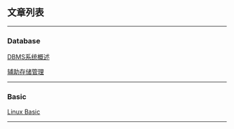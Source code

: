 ## 文章列表

---

### Database

[DBMS系统概述](/techdoc/docs/database/intro)

[辅助存储管理](/techdoc/docs/database/data_storage.md)

---

### Basic

[Linux Basic](/techdoc/docs/basic/linux)

---
